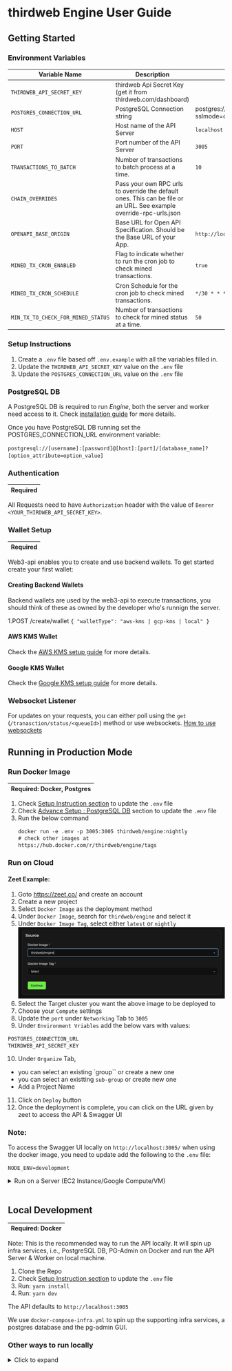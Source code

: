 # thirdweb Engine User Guide

## Getting Started

### Environment Variables

| Variable Name                      | Description                                                                                                         | Default Value                                                        | Required |
| ---------------------------------- | ------------------------------------------------------------------------------------------------------------------- | -------------------------------------------------------------------- | -------- |
| `THIRDWEB_API_SECRET_KEY`          | thirdweb Api Secret Key (get it from thirdweb.com/dashboard)                                                        |                                                                      | ✅       |
| `POSTGRES_CONNECTION_URL`          | PostgreSQL Connection string                                                                                        | postgres://postgres:postgres@localhost:5432/postgres?sslmode=disable | ✅       |
| `HOST`                             | Host name of the API Server                                                                                         | `localhost`                                                          | ❌       |
| `PORT`                             | Port number of the API Server                                                                                       | `3005`                                                               | ❌       |
| `TRANSACTIONS_TO_BATCH`            | Number of transactions to batch process at a time.                                                                  | `10`                                                                 | ❌       |
| `CHAIN_OVERRIDES`                  | Pass your own RPC urls to override the default ones. This can be file or an URL. See example override-rpc-urls.json |                                                                      | ❌       |
| `OPENAPI_BASE_ORIGIN`              | Base URL for Open API Specification. Should be the Base URL of your App.                                            | `http://localhost:3005`                                              | ❌       |
| `MINED_TX_CRON_ENABLED`            | Flag to indicate whether to run the cron job to check mined transactions.                                           | `true`                                                               | ❌       |
| `MINED_TX_CRON_SCHEDULE`           | Cron Schedule for the cron job to check mined transactions.                                                         | `*/30 * * * *`                                                       | ❌       |
| `MIN_TX_TO_CHECK_FOR_MINED_STATUS` | Number of transactions to check for mined status at a time.                                                         | `50`                                                                 | ❌       |

### Setup Instructions

1. Create a `.env` file based off `.env.example` with all the variables filled in.
2. Update the `THIRDWEB_API_SECRET_KEY` value on the `.env` file
3. Update the `POSTGRES_CONNECTION_URL` value on the `.env` file

### PostgreSQL DB

A PostgreSQL DB is required to run _Engine_, both the server and worker need access to it. Check [installation guide](./addons/installations.md) for more details.

Once you have PostgreSQL DB running set the POSTGRES_CONNECTION_URL environment variable:

`postgresql://[username]:[password]@[host]:[port]/[database_name]?[option_attribute=option_value]`

### Authentication

| Required |
| -------- |

All Requests need to have `Authorization` header with the value of `Bearer <YOUR_THIRDWEB_API_SECRET_KEY>`.

### Wallet Setup

| Required |
| -------- |

Web3-api enables you to create and use backend wallets. To get started create your first wallet:

#### Creating Backend Wallets

Backend wallets are used by the web3-api to execute transactions, you should think of these as owned by the developer who's runnign the server.

1.POST /create/wallet
`{
  "walletType": "aws-kms | gcp-kms | local"
}`

#### AWS KMS Wallet

Check the [AWS KMS setup guide](./kms/aws_kms_how_to.md) for more details.

#### Google KMS Wallet

Check the [Google KMS setup guide](./kms/google_kms_how_to.md) for more details.

### Websocket Listener

For updates on your requests, you can either poll using the `get` (`/tranasction/status/<queueId>`) method or use websockets. [How to use websockets](./4-websocket-guide.md)

## Running in Production Mode

### Run Docker Image

| Required: Docker, Postgres |
| -------------------------- |

1. Check [Setup Instruction section](#setup-instructions) to update the `.env` file
2. Check [Advance Setup : PostgreSQL DB](#advance-setup--postgresql-db) section to update the `.env` file
3. Run the below command
   <br />
   ```
   docker run -e .env -p 3005:3005 thirdweb/engine:nightly
   # check other images at https://hub.docker.com/r/thirdweb/engine/tags
   ```

### Run on Cloud

#### Zeet Example:

1. Goto https://zeet.co/ and create an account
2. Create a new project
3. Select `Docker Image` as the deployment method
4. Under `Docker Image`, search for `thirdweb/engine` and select it
5. Under `Docker Image Tag`, select either `latest` or `nightly`
   ![Alt text](./images/Zeet-Docker-Source-Setting.png)
6. Select the Target cluster you want the above image to be deployed to
7. Choose your `Compute` settings
8. Update the `port` under `Networking` Tab to `3005`
9. Under `Environment Vriables` add the below vars with values:

```
POSTGRES_CONNECTION_URL
THIRDWEB_API_SECRET_KEY
```

10. Under `Organize` Tab,

- you can select an existing `group`` or create a new one
- you can select an existting `sub-group` or create new one
- Add a Project Name

11. Click on `Deploy` button
12. Once the deployment is complete, you can click on the URL given by zeet to access the API & Swagger UI

### Note:

To access the Swagger UI locally on `http://localhost:3005/` when using the docker image, you need to update add the following to the `.env` file:

```
NODE_ENV=development
```

<details>
 <summary>Run on a Server (EC2 Instance/Google Compute/VM) </summary>

| Required: A PostgreSQL DB running instance. |
| ------------------------------------------- |

1. Clone the project on the remote server
2. Check [Setup Instruction section](#setup-instructions) to update the `.env` file
3. Check [Advance Setup : PostgreSQL DB](#advance-setup--postgresql-db) section to update the `.env` file
4. Update the `HOST` value on the `.env` file to `localhost`. Example: `HOST=localhost`
5. Run: `yarn install`
6. Run: `yarn build && yarn copy-files`
7. Run: `yarn start`

</details>
<br/>

## Local Development

| Required: Docker |
| ---------------- |

Note: This is the recommended way to run the API locally. It will spin up infra services, i.e., PostgreSQL DB, PG-Admin on Docker and run the API Server & Worker on local machine.

1. Clone the Repo
2. Check [Setup Instruction section](#setup-instructions) to update the `.env` file
3. Run: `yarn install`
4. Run: `yarn dev`

The API defaults to `http://localhost:3005`

We use `docker-compose-infra.yml` to spin up the supporting infra services, a postgres database and the pg-admin GUI.

### Other ways to run locally

<details>

<summary>Click to expand</summary>

<br >

---

### 1. Use only NodeJS/Yarn

---

| REQUIRED: PostgreSQL DB running instance |
| ---------------------------------------- |

1. Clone the Repo
2. Check [Setup Instruction section](#setup-instructions) to update the `.env` file
3. Run: `yarn install`
4. Run: `yarn dev:server & yarn dev:worker`

The API defaults to `http://localhost:3005`

---

### 2. Use Docker Compose

---

| NOTE: Do not run `yarn install` |
| ------------------------------- |

In this approach we run everything, i.e., Web3-API Server & Worker, Postgres DB, PG-Admin on Docker.

1. Clone the Repo
2. Check [Setup Instruction section](#setup-instructions) to update the `.env` file
3. Update the `HOST` value on the `.env` file to `0.0.0.0`. Example: `HOST=0.0.0.0`
4. Update the `POSTGRES_HOST` value on the `.env` file to `host.docker.internal`. Example : `POSTGRES_HOST=host.docker.internal`
5. Run: `yarn docker`

We use `docker-compose.yml` to spin up the API Server & Worker along with supporting infra services, a postgres database and the pg-admin GUI.

The API defaults to `http://localhost:3005`

To access the Swagger UI locally on `http://localhost:3005/` when using the docker image, you need to update add the following to the `.env` file:

### Note:

To access the Swagger UI locally on `http://localhost:3005/` when using the docker image, you need to update add the following to the `.env` file:

```
NODE_ENV=development
```

</details>
